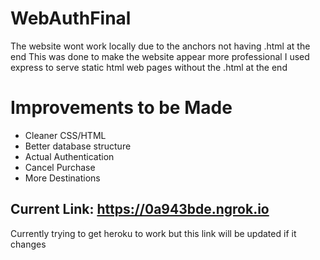 # WebAuthFinal
The website wont work locally due to the anchors not having .html at the end
This was done to make the website appear more professional
I used express to serve static html web pages without the .html at the end

Improvements to be Made
=
- Cleaner CSS/HTML
- Better database structure
- Actual Authentication
- Cancel Purchase
- More Destinations

Current Link: https://0a943bde.ngrok.io
-
Currently trying to get heroku to work but this link will be updated if it changes

